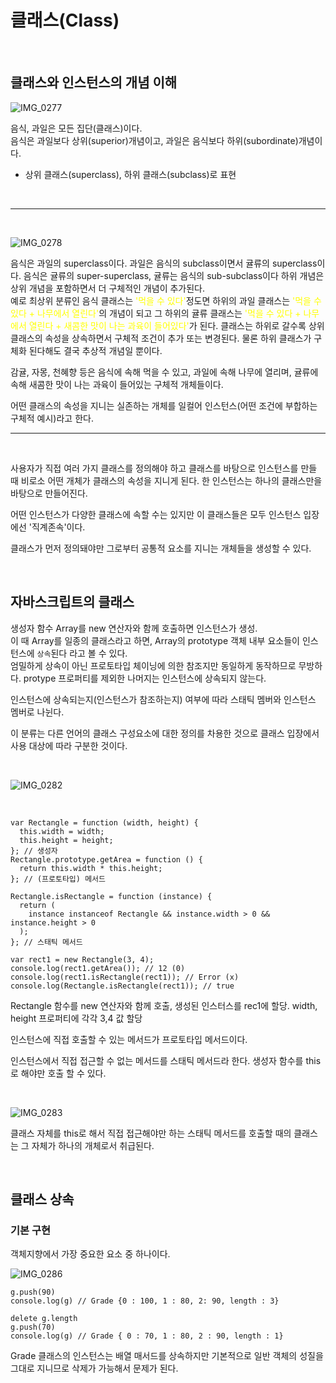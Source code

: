# 클래스(Class)

<br/>

## 클래스와 인스턴스의 개념 이해

![IMG_0277](https://github.com/user-attachments/assets/5fdfbc0a-79e8-4cdc-8de5-88cae4fb38b3)

음식, 과일은 모든 집단(클래스)이다.<br/>
음식은 과일보다 상위(superior)개념이고, 과일은 음식보다 하위(subordinate)개념이다.

- 상위 클래스(superclass), 하위 클래스(subclass)로 표현

 <br/>

---

<br/>

![IMG_0278](https://github.com/user-attachments/assets/efbebf5a-5513-4ca7-9c23-902cdf9f3c58)

음식은 과일의 superclass이다. 과일은 음식의 subclass이면서 귤류의 superclass이다.
음식은 귤류의 super-superclass, 귤류는 음식의 sub-subclass이다
하위 개념은 상위 개념을 포함하면서 더 구체적인 개념이 추가된다.<br/>
예로 최상위 분류인 음식 클래스는 <span style= 'color:yellow'>'먹을 수 있다'</span>정도면 하위의 과일 클래스는 <span style= 'color:yellow'>'먹을 수 있다 + 나무에서 열린다'</span>의 개념이 되고 그 하위의 귤류 클래스는 <span style= 'color:yellow'>'먹을 수 있다 + 나무에서 열린다 + 새콤한 맛이 나는 과육이 들어있다'</span>가 된다.
클래스는 하위로 갈수록 상위 클래스의 속성을 상속하면서 구체적 조건이 추가 또는 변경된다. 물론 하위 클래스가 구체화 된다해도 결국 추상적 개념일 뿐이다.

감귤, 자몽, 천혜향 등은 음식에 속해 먹을 수 있고, 과일에 속해 나무에 열리며, 귤류에 속해 새콤한 맛이 나는 과육이 들어있는 구체적 개체들이다.

어떤 클래스의 속성을 지니는 실존하는 개체를 일컬어 인스턴스(어떤 조건에 부합하는 구체적 예시)라고 한다.

---

<br/>

사용자가 직접 여러 가지 클래스를 정의해야 하고 클래스를 바탕으로 인스턴스를 만들 때 비로소 어떤 개체가 클래스의 속성을 지니게 된다. 한 인스턴스는 하나의 클래스만을 바탕으로 만들어진다.

어떤 인스턴스가 다양한 클래스에 속할 수는 있지만 이 클래스들은 모두 인스턴스 입장에선 '직계존속'이다.

클래스가 먼저 정의돼야만 그로부터 공통적 요소를 지니는 개체들을 생성할 수 있다.

<br/>

## 자바스크립트의 클래스

생성자 함수 Array를 new 연산자와 함께 호출하면 인스턴스가 생성.<br/>
이 때 Array를 일종의 클래스라고 하면, Array의 prototype 객체 내부 요소들이 인스턴스에 `상속`된다 라고 볼 수 있다. <br/>
엄밀하게 상속이 아닌 프로토타입 체이닝에 의한 참조지만 동일하게 동작하므로 무방하다.
protype 프로퍼티를 제외한 나머지는 인스턴스에 상속되지 않는다.<br/>

인스턴스에 상속되는지(인스턴스가 참조하는지) 여부에 따라 스태틱 멤버와 인스턴스 멤버로 나뉜다.

이 분류는 다른 언어의 클래스 구성요소에 대한 정의를 차용한 것으로 클래스 입장에서 사용 대상에 따라 구분한 것이다.

<br/>

![IMG_0282](https://github.com/user-attachments/assets/4ba1a393-b01d-48e4-b50b-1f6421a5c10a)

<br/>

```
var Rectangle = function (width, height) {
  this.width = width;
  this.height = height;
}; // 생성자
Rectangle.prototype.getArea = function () {
  return this.width * this.height;
}; // (프로토타입) 메서드

Rectangle.isRectangle = function (instance) {
  return (
    instance instanceof Rectangle && instance.width > 0 && instance.height > 0
  );
}; // 스태틱 메서드

var rect1 = new Rectangle(3, 4);
console.log(rect1.getArea()); // 12 (0)
console.log(rect1.isRectangle(rect1)); // Error (x)
console.log(Rectangle.isRectangle(rect1)); // true

```

Rectangle 함수를 new 연산자와 함께 호출, 생성된 인스터스를 rec1에 할당. width, height 프로퍼티에 각각 3,4 값 할당

인스턴스에 직접 호출할 수 있는 메서드가 프로토타입 메서드이다.

인스턴스에서 직접 접근할 수 없는 메서드를 스태틱 메서드라 한다.
생성자 함수를 this로 해야만 호출 할 수 있다.

<br/>

![IMG_0283](https://github.com/user-attachments/assets/7152d345-708b-4c8b-86ba-c2851a91cbee)

클래스 자체를 this로 해서 직접 접근해야만 하는 스태틱 메서드를 호출할 때의 클래스는 그 자체가 하나의 개체로서 취급된다.

<br/>

## 클래스 상속

### 기본 구현

객체지향에서 가장 중요한 요소 중 하나이다.

![IMG_0286](https://github.com/user-attachments/assets/ce557b1e-580d-485d-9441-0af168ddc0a8)

```
g.push(90)
console.log(g) // Grade {0 : 100, 1 : 80, 2: 90, length : 3}

delete g.length
g.push(70)
console.log(g) // Grade { 0 : 70, 1 : 80, 2 : 90, length : 1}
```
Grade 클래스의 인스턴스는 배열 매서드를 상속하지만 기본적으로 일반 객체의 성질을 그대로 지니므로 삭제가 가능해서 문제가 된다.